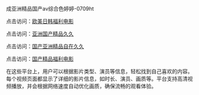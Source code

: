 成亚洲精品国产av综合色婷婷-0709ht

点击访问：<a href="https://heiliaoll4qsx.pages.dev">欧美日韩福利电影</a>

点击访问：<a href="https://heiliaowzu4ur.pages.dev">亚洲国产精品久久</a>

点击访问：<a href="https://heiliaoe8ajia.pages.dev">国产亚洲精品自在久久</a>

点击访问：<a href="https://heiliaozj3tjd.pages.dev">国产精品福利电影</a>

在这些平台上，用户可以根据影片类型、演员等信息，轻松找到自己喜欢的内容。每个视频页面都显示了详细的影片信息，如时长、演员、画质等。平台支持高清视频播放，并会根据网络速度自动优化画质，确保流畅的观看体验。

<span style="display:none;">[Canonical link](）</span>
